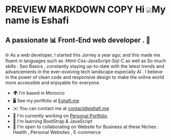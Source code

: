 PREVIEW
MARKDOWN
COPY
Hi ![](https://user-images.githubusercontent.com/18350557/176309783-0785949b-9127-417c-8b55-ab5a4333674e.gif)My name is Eshafi
==============================================================================================================================

A passionate 📊 Front-End web developer . 🚀
--------------------------------------------

🌐 As a web developer, I started this Jorney a year ago; and this made me fluent in languages such as :Html-Css-JavaScript-Sql-C as well as So much skills : Seo Basics , constantly staying up-to-date with the latest trends and advancements in the ever-evolving tech landscape especially AI . I believe in the power of clean code and responsive design to make the online world more accessible and enjoyable for everyone.

* 🌍  I'm based in Morocco
* 🖥️  See my portfolio at [Eshafi.me](http://eshafi.me)
* ✉️  You can contact me at [contact@eshafi.me](mailto:contact@eshafi.me)
* 🚀  I'm currently working on [Personal Portfolio](http://eshafi.me)
* 🧠  I'm learning BootStrap & JavaScript
* 🤝  I'm open to collaborating on Website for Business at these Niches : Health , Personal Websites , E-commerce



